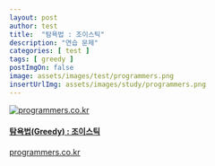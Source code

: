 ```yaml
---
layout: post
author: test
title:  "탐욕법 : 조이스틱"
description: "연습 문제"
categories: [ test ]
tags: [ greedy ]
postImgOn: false
image: assets/images/test/programmers.png
insertUrlImg: assets/images/study/programmers.png
---
```


<div class="card h-100 my-u-padding"><div class="insertcover"><a target="_blank" class="text-dark" href="https://programmers.co.kr/learn/courses/30/lessons/42860"><div class=""><img class="inserturl" src="{{site.baseurl}}/{{ page.insertUrlImg}}" alt="programmers.co.kr"/></div><div class="insert-img-body"><h4 class="insert-img-title">탐욕법(Greedy) : 조이스틱</h4><p class="insert-img-description">programmers.co.kr</p></div></a></div></div>

